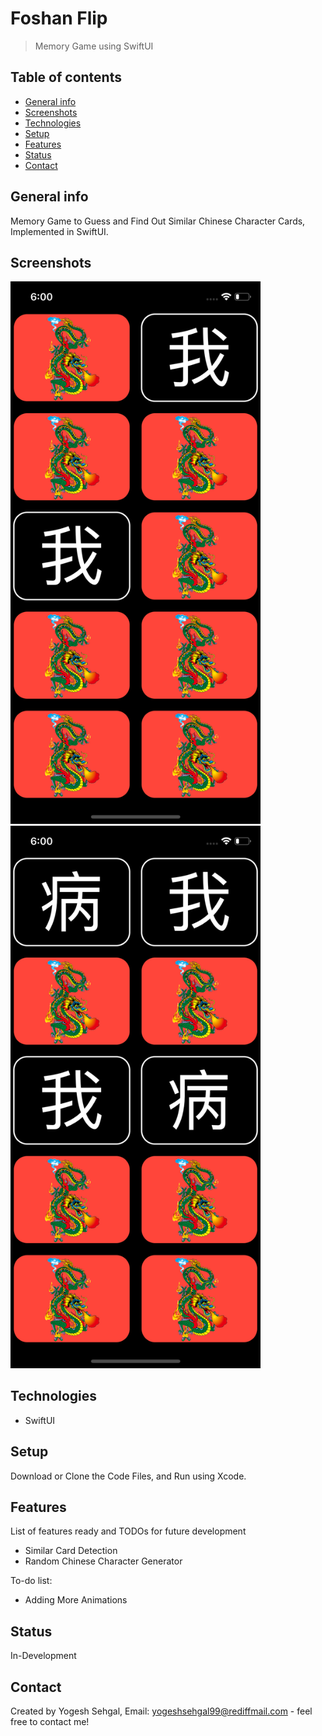 # Foshan Flip
> Memory Game using SwiftUI

## Table of contents
* [General info](#general-info)
* [Screenshots](#screenshots)
* [Technologies](#technologies)
* [Setup](#setup)
* [Features](#features)
* [Status](#status)
* [Contact](#contact)

## General info
Memory Game to Guess and Find Out Similar Chinese Character Cards, Implemented in SwiftUI.

## Screenshots
<img src="https://raw.githubusercontent.com/ysehgal147/foshan-flip/master/Foshan%20Flip/Screenshots/Simulator%20Screen%20Shot%20-%20iPhone%2011%20Pro%20-%202020-07-22%20at%2006.00.24.png" width="400">&nbsp;&nbsp;&nbsp;&nbsp;&nbsp;&nbsp;&nbsp;&nbsp;&nbsp;&nbsp;<img src="https://raw.githubusercontent.com/ysehgal147/foshan-flip/master/Foshan%20Flip/Screenshots/Simulator%20Screen%20Shot%20-%20iPhone%2011%20Pro%20-%202020-07-22%20at%2006.00.29.png" width="400">


## Technologies
* SwiftUI

## Setup
Download or Clone the Code Files, and Run using Xcode.

## Features
List of features ready and TODOs for future development
* Similar Card Detection
* Random Chinese Character Generator

To-do list:
* Adding More Animations

## Status
In-Development

## Contact
Created by Yogesh Sehgal, Email: [yogeshsehgal99@rediffmail.com](yogeshsehgal99@rediffmail.com) - feel free to contact me!

